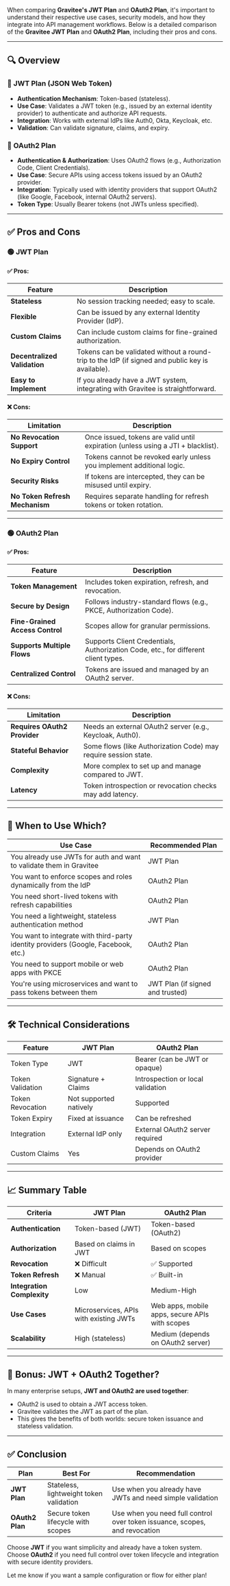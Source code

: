 When comparing **Gravitee's JWT Plan** and **OAuth2 Plan**, it's important to understand their respective use cases, security models, and how they integrate into API management workflows. Below is a detailed comparison of the **Gravitee JWT Plan** and **OAuth2 Plan**, including their pros and cons.

---

## 🔍 Overview

### 📌 JWT Plan (JSON Web Token)
- **Authentication Mechanism**: Token-based (stateless).
- **Use Case**: Validates a JWT token (e.g., issued by an external identity provider) to authenticate and authorize API requests.
- **Integration**: Works with external IdPs like Auth0, Okta, Keycloak, etc.
- **Validation**: Can validate signature, claims, and expiry.

### 📌 OAuth2 Plan
- **Authentication & Authorization**: Uses OAuth2 flows (e.g., Authorization Code, Client Credentials).
- **Use Case**: Secure APIs using access tokens issued by an OAuth2 provider.
- **Integration**: Typically used with identity providers that support OAuth2 (like Google, Facebook, internal OAuth2 servers).
- **Token Type**: Usually Bearer tokens (not JWTs unless specified).

---

## ✅ Pros and Cons

### 🟢 JWT Plan

#### ✅ Pros:
| Feature | Description |
|--------|-------------|
| **Stateless** | No session tracking needed; easy to scale. |
| **Flexible** | Can be issued by any external Identity Provider (IdP). |
| **Custom Claims** | Can include custom claims for fine-grained authorization. |
| **Decentralized Validation** | Tokens can be validated without a round-trip to the IdP (if signed and public key is available). |
| **Easy to Implement** | If you already have a JWT system, integrating with Gravitee is straightforward. |

#### ❌ Cons:
| Limitation | Description |
|----------|-------------|
| **No Revocation Support** | Once issued, tokens are valid until expiration (unless using a JTI + blacklist). |
| **No Expiry Control** | Tokens cannot be revoked early unless you implement additional logic. |
| **Security Risks** | If tokens are intercepted, they can be misused until expiry. |
| **No Token Refresh Mechanism** | Requires separate handling for refresh tokens or token rotation. |

---

### 🟢 OAuth2 Plan

#### ✅ Pros:
| Feature | Description |
|--------|-------------|
| **Token Management** | Includes token expiration, refresh, and revocation. |
| **Secure by Design** | Follows industry-standard flows (e.g., PKCE, Authorization Code). |
| **Fine-Grained Access Control** | Scopes allow for granular permissions. |
| **Supports Multiple Flows** | Supports Client Credentials, Authorization Code, etc., for different client types. |
| **Centralized Control** | Tokens are issued and managed by an OAuth2 server. |

#### ❌ Cons:
| Limitation | Description |
|----------|-------------|
| **Requires OAuth2 Provider** | Needs an external OAuth2 server (e.g., Keycloak, Auth0). |
| **Stateful Behavior** | Some flows (like Authorization Code) may require session state. |
| **Complexity** | More complex to set up and manage compared to JWT. |
| **Latency** | Token introspection or revocation checks may add latency. |

---

## 🧠 When to Use Which?

| Use Case | Recommended Plan |
|----------|------------------|
| You already use JWTs for auth and want to validate them in Gravitee | JWT Plan |
| You want to enforce scopes and roles dynamically from the IdP | OAuth2 Plan |
| You need short-lived tokens with refresh capabilities | OAuth2 Plan |
| You need a lightweight, stateless authentication method | JWT Plan |
| You want to integrate with third-party identity providers (Google, Facebook, etc.) | OAuth2 Plan |
| You need to support mobile or web apps with PKCE | OAuth2 Plan |
| You're using microservices and want to pass tokens between them | JWT Plan (if signed and trusted) |

---

## 🛠️ Technical Considerations

| Feature | JWT Plan | OAuth2 Plan |
|--------|----------|-------------|
| Token Type | JWT | Bearer (can be JWT or opaque) |
| Token Validation | Signature + Claims | Introspection or local validation |
| Token Revocation | Not supported natively | Supported |
| Token Expiry | Fixed at issuance | Can be refreshed |
| Integration | External IdP only | External OAuth2 server required |
| Custom Claims | Yes | Depends on OAuth2 provider |

---

## 📈 Summary Table

| Criteria | JWT Plan | OAuth2 Plan |
|---------|----------|-------------|
| **Authentication** | Token-based (JWT) | Token-based (OAuth2) |
| **Authorization** | Based on claims in JWT | Based on scopes |
| **Revocation** | ❌ Difficult | ✅ Supported |
| **Token Refresh** | ❌ Manual | ✅ Built-in |
| **Integration Complexity** | Low | Medium-High |
| **Use Cases** | Microservices, APIs with existing JWTs | Web apps, mobile apps, secure APIs with scopes |
| **Scalability** | High (stateless) | Medium (depends on OAuth2 server) |

---

## 🧩 Bonus: JWT + OAuth2 Together?

In many enterprise setups, **JWT and OAuth2 are used together**:
- OAuth2 is used to obtain a JWT access token.
- Gravitee validates the JWT as part of the plan.
- This gives the benefits of both worlds: secure token issuance and stateless validation.

---

## ✅ Conclusion

| Plan | Best For | Recommendation |
|------|----------|----------------|
| **JWT Plan** | Stateless, lightweight token validation | Use when you already have JWTs and need simple validation |
| **OAuth2 Plan** | Secure token lifecycle with scopes | Use when you need full control over token issuance, scopes, and revocation |

Choose **JWT** if you want simplicity and already have a token system.  
Choose **OAuth2** if you need full control over token lifecycle and integration with secure identity providers.

Let me know if you want a sample configuration or flow for either plan!
